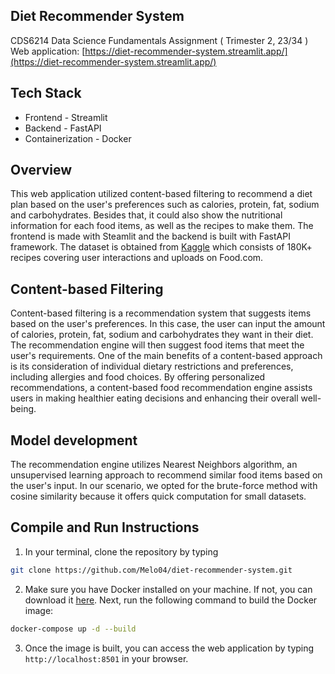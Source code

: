 ## __Diet Recommender System__
CDS6214 Data Science Fundamentals Assignment ( Trimester 2, 23/34 )<br>
Web application: [https://diet-recommender-system.streamlit.app/](https://diet-recommender-system.streamlit.app/)

## __Tech Stack__
- Frontend - Streamlit
- Backend - FastAPI
- Containerization - Docker

## __Overview__
This web application utilized content-based filtering to recommend a diet plan based on the user's preferences such as calories, protein, fat, sodium and carbohydrates. Besides that, it could also show the nutritional information for each food items, as well as the recipes to make them. The frontend is made with Steamlit and the backend is built with FastAPI framework. The dataset is obtained from [Kaggle](https://www.kaggle.com/datasets/shuyangli94/food-com-recipes-and-user-interactions?select=RAW_recipes.csv) which consists of 180K+ recipes covering user interactions and uploads on Food.com.

## __Content-based Filtering__
Content-based filtering is a recommendation system that suggests items based on the user's preferences. In this case, the user can input the amount of calories, protein, fat, sodium and carbohydrates they want in their diet. The recommendation engine will then suggest food items that meet the user's requirements. One of the main benefits of a content-based approach is its consideration of individual dietary restrictions and preferences, including allergies and food choices. By offering personalized recommendations, a content-based food recommendation engine assists users in making healthier eating decisions and enhancing their overall well-being.

## __Model development__
The recommendation engine utilizes Nearest Neighbors algorithm, an unsupervised learning approach to recommend similar food items based on the user's input. In our scenario, we opted for the brute-force method with cosine similarity because it offers quick computation for small datasets.

## __Compile and Run Instructions__
1. In your terminal, clone the repository by typing 
```bash
git clone https://github.com/Melo04/diet-recommender-system.git
```
2. Make sure you have Docker installed on your machine. If not, you can download it [here](https://www.docker.com/products/docker-desktop). Next, run the following command to build the Docker image:
```bash
docker-compose up -d --build
```
3. Once the image is built, you can access the web application by typing `http://localhost:8501` in your browser.